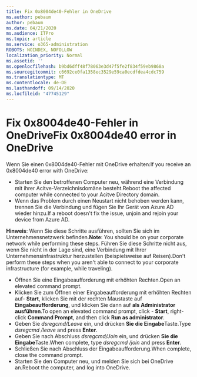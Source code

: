 ```yaml
---
title: Fix 0x8004de40-Fehler in OneDrive
ms.author: pebaum
author: pebaum
ms.date: 04/21/2020
ms.audience: ITPro
ms.topic: article
ms.service: o365-administration
ROBOTS: NOINDEX, NOFOLLOW
localization_priority: Normal
ms.assetid: ''
ms.openlocfilehash: b9bd6dff48f78063e3d47f5fe2f834f59eb9868a
ms.sourcegitcommit: c6692ce0fa1358ec3529e59ca0ecdfdea4cdc759
ms.translationtype: MT
ms.contentlocale: de-DE
ms.lasthandoff: 09/14/2020
ms.locfileid: "47745129"
---
```

# <a name="fix-0x8004de40-error-in-onedrive"></a><span data-ttu-id="cf312-102">Fix 0x8004de40-Fehler in OneDrive</span><span class="sxs-lookup"><span data-stu-id="cf312-102">Fix 0x8004de40 error in OneDrive</span></span>

<span data-ttu-id="cf312-103">Wenn Sie einen 0x8004de40-Fehler mit OneDrive erhalten:</span><span class="sxs-lookup"><span data-stu-id="cf312-103">If you receive an 0x8004de40 error with OneDrive:</span></span>

- <span data-ttu-id="cf312-104">Starten Sie den betroffenen Computer neu, während eine Verbindung mit ihrer Acitve-Verzeichnisdomäne besteht.</span><span class="sxs-lookup"><span data-stu-id="cf312-104">Reboot the affected computer while connected to your Acitve Directory domain.</span></span>
- <span data-ttu-id="cf312-105">Wenn das Problem durch einen Neustart nicht behoben werden kann, trennen Sie die Verbindung und fügen Sie Ihr Gerät von Azure AD wieder hinzu.</span><span class="sxs-lookup"><span data-stu-id="cf312-105">If a reboot doesn't fix the issue, unjoin and rejoin your device from Azure AD.</span></span> 

<span data-ttu-id="cf312-106">**Hinweis**: Wenn Sie diese Schritte ausführen, sollten Sie sich im Unternehmensnetzwerk befinden.</span><span class="sxs-lookup"><span data-stu-id="cf312-106">**Note**: You should be on your corporate network while performing these steps.</span></span> <span data-ttu-id="cf312-107">Führen Sie diese Schritte nicht aus, wenn Sie nicht in der Lage sind, eine Verbindung mit Ihrer Unternehmensinfrastruktur herzustellen (beispielsweise auf Reisen).</span><span class="sxs-lookup"><span data-stu-id="cf312-107">Don't perform these steps when you aren't able to connect to your corporate infrastructure (for example, while traveling).</span></span> 

- <span data-ttu-id="cf312-108">Öffnen Sie eine Eingabeaufforderung mit erhöhten Rechten.</span><span class="sxs-lookup"><span data-stu-id="cf312-108">Open an elevated command prompt.</span></span> 
- <span data-ttu-id="cf312-109">Klicken Sie zum Öffnen einer Eingabeaufforderung mit erhöhten Rechten auf- **Start**, klicken Sie mit der rechten Maustaste auf **Eingabeaufforderung**, und klicken Sie dann auf **als Administrator ausführen**.</span><span class="sxs-lookup"><span data-stu-id="cf312-109">To open an elevated command prompt, click - **Start**, right-click **Command Prompt**, and then click **Run as administrator**.</span></span>
- <span data-ttu-id="cf312-110">Geben Sie *dsregcmd/Leave* ein, und drücken **Sie die Eingabe**Taste.</span><span class="sxs-lookup"><span data-stu-id="cf312-110">Type *dsregcmd /leave* and press **Enter**.</span></span>
- <span data-ttu-id="cf312-111">Geben Sie nach Abschluss *dsregcmd/Join* ein, und drücken **Sie die Eingabe**Taste.</span><span class="sxs-lookup"><span data-stu-id="cf312-111">When complete, type *dsregcmd /join* and press **Enter**.</span></span>
- <span data-ttu-id="cf312-112">Schließen Sie nach Abschluss der Eingabeaufforderung.</span><span class="sxs-lookup"><span data-stu-id="cf312-112">When complete, close the command prompt.</span></span>
- <span data-ttu-id="cf312-113">Starten Sie den Computer neu, und melden Sie sich bei OneDrive an.</span><span class="sxs-lookup"><span data-stu-id="cf312-113">Reboot the computer, and log into OneDrive.</span></span>